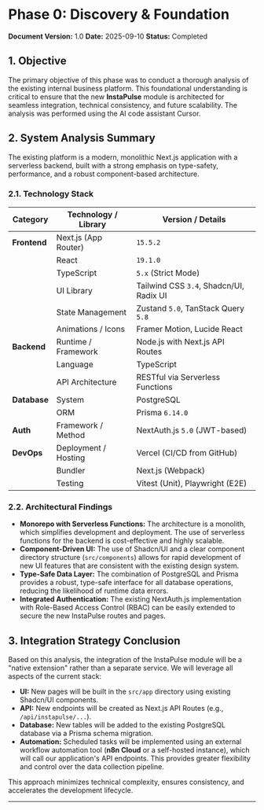 # Phase 0: Discovery & Foundation

**Document Version:** 1.0
**Date:** 2025-09-10
**Status:** Completed

## 1. Objective

The primary objective of this phase was to conduct a thorough analysis of the existing internal business platform. This foundational understanding is critical to ensure that the new **InstaPulse** module is architected for seamless integration, technical consistency, and future scalability. The analysis was performed using the AI code assistant Cursor.

## 2. System Analysis Summary

The existing platform is a modern, monolithic Next.js application with a serverless backend, built with a strong emphasis on type-safety, performance, and a robust component-based architecture.

### 2.1. Technology Stack

| Category      | Technology / Library        | Version / Details                                    |
|---------------|-----------------------------|------------------------------------------------------|
| **Frontend**  | Next.js (App Router)        | `15.5.2`                                             |
|               | React                       | `19.1.0`                                             |
|               | TypeScript                  | `5.x` (Strict Mode)                                  |
|               | UI Library                  | Tailwind CSS `3.4`, Shadcn/UI, Radix UI              |
|               | State Management            | Zustand `5.0`, TanStack Query `5.8`                  |
|               | Animations / Icons          | Framer Motion, Lucide React                          |
| **Backend**   | Runtime / Framework         | Node.js with Next.js API Routes                      |
|               | Language                    | TypeScript                                           |
|               | API Architecture            | RESTful via Serverless Functions                     |
| **Database**  | System                      | PostgreSQL                                           |
|               | ORM                         | Prisma `6.14.0`                                      |
| **Auth**      | Framework / Method          | NextAuth.js `5.0` (JWT-based)                        |
| **DevOps**    | Deployment / Hosting        | Vercel (CI/CD from GitHub)                           |
|               | Bundler                     | Next.js (Webpack)                                    |
|               | Testing                     | Vitest (Unit), Playwright (E2E)                      |

### 2.2. Architectural Findings

-   **Monorepo with Serverless Functions:** The architecture is a monolith, which simplifies development and deployment. The use of serverless functions for the backend is cost-effective and highly scalable.
-   **Component-Driven UI:** The use of Shadcn/UI and a clear component directory structure (`src/components`) allows for rapid development of new UI features that are consistent with the existing design system.
-   **Type-Safe Data Layer:** The combination of PostgreSQL and Prisma provides a robust, type-safe interface for all database operations, reducing the likelihood of runtime data errors.
-   **Integrated Authentication:** The existing NextAuth.js implementation with Role-Based Access Control (RBAC) can be easily extended to secure the new InstaPulse routes and pages.

## 3. Integration Strategy Conclusion

Based on this analysis, the integration of the InstaPulse module will be a "native extension" rather than a separate service. We will leverage all aspects of the current stack:
-   **UI:** New pages will be built in the `src/app` directory using existing Shadcn/UI components.
-   **API:** New endpoints will be created as Next.js API Routes (e.g., `/api/instapulse/...`).
-   **Database:** New tables will be added to the existing PostgreSQL database via a Prisma schema migration.
-   **Automation:** Scheduled tasks will be implemented using an external workflow automation tool (**n8n Cloud** or a self-hosted instance), which will call our application's API endpoints. This provides greater flexibility and control over the data collection pipeline.

This approach minimizes technical complexity, ensures consistency, and accelerates the development lifecycle.

---
